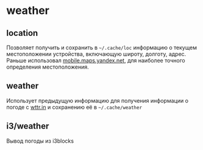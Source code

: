 # weather

## location
Позволяет получить и сохранить в `~/.cache/loc` информацию о текущем местоположении устройства, включающую широту, долготу, адрес. Раньше использовал [mobile.maps.yandex.net](https://mobile.maps.yandex.net), для наиболее точного определения местоположения.

## weather
Использует предыдущую информацию для получения информации о погоде с [wttr.in](https://wttr.in) и сохранению её в `~/.cache/weather`

## i3/weather
Вывод погоды из i3blocks

